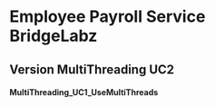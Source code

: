 # Employee Payroll Service BridgeLabz
## Version MultiThreading UC2
#### MultiThreading_UC1_UseMultiThreads